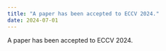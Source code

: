 ```yaml
---
title: "A paper has been accepted to ECCV 2024."
date: 2024-07-01
---
```

A paper has been accepted to ECCV 2024.

